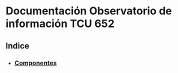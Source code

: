 # Documentación Observatorio de información TCU 652 

## Indice
   * ### [Componentes](Observatorio/src/app/components)
